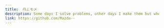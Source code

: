 ```yaml
---
title:  丹ㄥモメ
description: Some days I solve problems, other days I make them but when I can, I go to the beach  :sunglasses:
link: https://github.com/Mazda--
---
```

